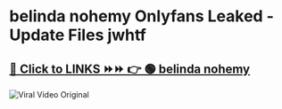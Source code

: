 
 # belinda nohemy Onlyfans Leaked - Update Files jwhtf

## <h2><a href="https://clipsfans.com/belinda_nohemy&ref=git">🔗 Click to LINKS ⏩⏩ 👉 🟢 belinda nohemy </a></h2>

<a href="https://clipsfans.com/belinda_nohemy&ref=git" rel="nofollow" data-target="animated-image.originalLink"><img src="https://i.ibb.co.com/xMMVF88/686577567.gif" alt="Viral Video Original" style="max-width: 100%; display: inline-block;" data-target="animated-image.originalImage"></a>

